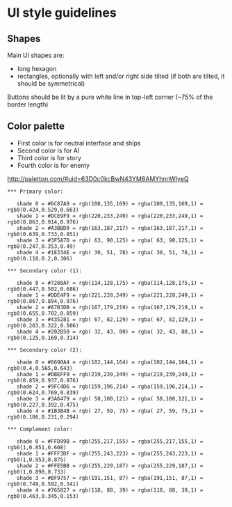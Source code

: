 # UI style guidelines

## Shapes

Main UI shapes are:

* long hexagon
* rectangles, optionally with left and/or right side tilted (if both are tilted, it should be symmetrical)

Buttons should be lit by a pure white line in top-left corner (~75% of the border length)

## Color palette

* First color is for neutral interface and ships
* Second color is for AI
* Third color is for story
* Fourth color is for enemy

http://paletton.com/#uid=63D0c0kcBwN43YM8AMYhnnWlyeQ


```
*** Primary color:

   shade 0 = #6C87A9 = rgb(108,135,169) = rgba(108,135,169,1) = rgb0(0.424,0.529,0.663)
   shade 1 = #DCE9F9 = rgb(220,233,249) = rgba(220,233,249,1) = rgb0(0.863,0.914,0.976)
   shade 2 = #A3BBD9 = rgb(163,187,217) = rgba(163,187,217,1) = rgb0(0.639,0.733,0.851)
   shade 3 = #3F5A7D = rgb( 63, 90,125) = rgba( 63, 90,125,1) = rgb0(0.247,0.353,0.49)
   shade 4 = #1E334E = rgb( 30, 51, 78) = rgba( 30, 51, 78,1) = rgb0(0.118,0.2,0.306)

*** Secondary color (1):

   shade 0 = #7280AF = rgb(114,128,175) = rgba(114,128,175,1) = rgb0(0.447,0.502,0.686)
   shade 1 = #DDE4F9 = rgb(221,228,249) = rgba(221,228,249,1) = rgb0(0.867,0.894,0.976)
   shade 2 = #A7B3DB = rgb(167,179,219) = rgba(167,179,219,1) = rgb0(0.655,0.702,0.859)
   shade 3 = #435281 = rgb( 67, 82,129) = rgba( 67, 82,129,1) = rgb0(0.263,0.322,0.506)
   shade 4 = #202B50 = rgb( 32, 43, 80) = rgba( 32, 43, 80,1) = rgb0(0.125,0.169,0.314)

*** Secondary color (2):

   shade 0 = #6690A4 = rgb(102,144,164) = rgba(102,144,164,1) = rgb0(0.4,0.565,0.643)
   shade 1 = #DBEFF9 = rgb(219,239,249) = rgba(219,239,249,1) = rgb0(0.859,0.937,0.976)
   shade 2 = #9FC4D6 = rgb(159,196,214) = rgba(159,196,214,1) = rgb0(0.624,0.769,0.839)
   shade 3 = #3A6479 = rgb( 58,100,121) = rgba( 58,100,121,1) = rgb0(0.227,0.392,0.475)
   shade 4 = #1B3B4B = rgb( 27, 59, 75) = rgba( 27, 59, 75,1) = rgb0(0.106,0.231,0.294)

*** Complement color:

   shade 0 = #FFD99B = rgb(255,217,155) = rgba(255,217,155,1) = rgb0(1,0.851,0.608)
   shade 1 = #FFF3DF = rgb(255,243,223) = rgba(255,243,223,1) = rgb0(1,0.953,0.875)
   shade 2 = #FFE5BB = rgb(255,229,187) = rgba(255,229,187,1) = rgb0(1,0.898,0.733)
   shade 3 = #BF9757 = rgb(191,151, 87) = rgba(191,151, 87,1) = rgb0(0.749,0.592,0.341)
   shade 4 = #765827 = rgb(118, 88, 39) = rgba(118, 88, 39,1) = rgb0(0.463,0.345,0.153)
```


